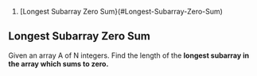 1. [Longest Subarray Zero Sum}(#Longest-Subarray-Zero-Sum)


## Longest Subarray Zero Sum

Given an array A of N integers. Find the length of the **longest subarray in the array which sums to zero.**
